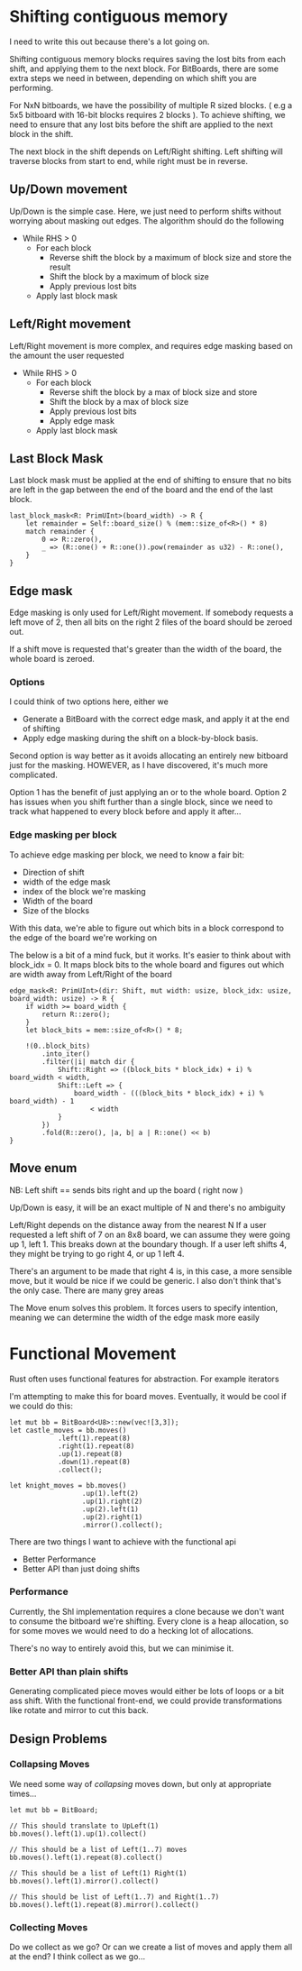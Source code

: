 # Shifting contiguous memory
I need to write this out because there's a lot going on.

Shifting contiguous memory blocks requires saving the lost bits from each shift, and applying them to the next block. For BitBoards, there are some extra steps we need in between, depending on which shift you are performing.

For NxN bitboards, we have the possibility of multiple R sized blocks. ( e.g a 5x5 bitboard with 16-bit blocks requires 2 blocks ). To achieve shifting, we need to ensure that any lost bits before the shift are applied to the next block in the shift.

The next block in the shift depends on Left/Right shifting. Left shifting will traverse blocks from start to end, while right must be in reverse.

## Up/Down movement
Up/Down is the simple case. Here, we just need to perform shifts without worrying about masking out edges. The algorithm should do the following

- While RHS > 0
  - For each block
    - Reverse shift the block by a maximum of block size and store the result
    - Shift the block by a maximum of block size
    - Apply previous lost bits
  - Apply last block mask

## Left/Right movement
Left/Right movement is more complex, and requires edge masking based on the amount the user requested

- While RHS > 0
  - For each block
    - Reverse shift the block by a max of block size and store
    - Shift the block by a max of block size
    - Apply previous lost bits
    - Apply edge mask
  - Apply last block mask

## Last Block Mask
Last block mask must be applied at the end of shifting to ensure that no bits are left in the gap between the end of the board and the end of the last block.
```
last_block_mask<R: PrimUInt>(board_width) -> R {
    let remainder = Self::board_size() % (mem::size_of<R>() * 8)
    match remainder {
        0 => R::zero(),
        _ => (R::one() + R::one()).pow(remainder as u32) - R::one(),
    }
}
```

## Edge mask
Edge masking is only used for Left/Right movement. If somebody requests a left move of 2, then all bits on the right 2 files of the board should be zeroed out. 

If a shift move is requested that's greater than the width of the board, the whole board is zeroed.

### Options
I could think of two options here, either we
- Generate a BitBoard with the correct edge mask, and apply it at the end of shifting
- Apply edge masking during the shift on a block-by-block basis. 

Second option is way better as it avoids allocating an entirely new bitboard just for the masking. HOWEVER, as I have discovered, it's much more complicated.

Option 1 has the benefit of just applying an or to the whole board. Option 2 has issues when you shift further than a single block, since we need to track what happened to every block before and apply it after...

### Edge masking per block
To achieve edge masking per block, we need to know a fair bit:
- Direction of shift
- width of the edge mask
- index of the block we're masking
- Width of the board
- Size of the blocks

With this data, we're able to figure out which bits in a block
correspond to the edge of the board we're working on

The below is a bit of a mind fuck, but it works. It's easier to think about
with block_idx = 0. It maps block bits to the whole board and figures out which
are width away from Left/Right of the board
```
edge_mask<R: PrimUInt>(dir: Shift, mut width: usize, block_idx: usize, board_width: usize) -> R {
    if width >= board_width {
        return R::zero();
    }
    let block_bits = mem::size_of<R>() * 8;

    !(0..block_bits)
        .into_iter()
        .filter(|i| match dir {
            Shift::Right => ((block_bits * block_idx) + i) % board_width < width,
            Shift::Left => {
                board_width - (((block_bits * block_idx) + i) % board_width) - 1
                    < width
            }
        })
        .fold(R::zero(), |a, b| a | R::one() << b)
}
```

## Move enum
NB: Left shift == sends bits right and up the board ( right now )

Up/Down is easy, it will be an exact multiple of N and there's no ambiguity

Left/Right depends on the distance away from the nearest N If a user requested a left shift of 7 on an 8x8 board, we can assume they were going up 1, left 1. This breaks down at the boundary though. If a user left shifts 4, they might be trying to go right 4, or up 1 left 4.

There's an argument to be made that right 4 is, in this case, a more sensible move, but it would be nice if we could be generic. I also don't think that's the only case. There are many grey areas

The Move enum solves this problem. It forces users to specify intention, meaning we can determine the width of the edge mask more easily

# Functional Movement
Rust often uses functional features for abstraction. For example iterators

I'm attempting to make this for board moves. Eventually, it would be cool if we could do this:

```
let mut bb = BitBoard<U8>::new(vec![3,3]);
let castle_moves = bb.moves()
            .left(1).repeat(8)
            .right(1).repeat(8)
            .up(1).repeat(8)
            .down(1).repeat(8)
            .collect();

let knight_moves = bb.moves()
                  .up(1).left(2)
                  .up(1).right(2)
                  .up(2).left(1)
                  .up(2).right(1)
                  .mirror().collect();
```
There are two things I want to achieve with the functional api
- Better Performance
- Better API than just doing shifts

### Performance
Currently, the Shl implementation requires a clone because we don't want to consume the bitboard we're shifting. Every clone is a heap allocation, so for some moves we would need to do a hecking lot of allocations.

There's no way to entirely avoid this, but we can minimise it.

### Better API than plain shifts
Generating complicated piece moves would either be lots of loops or a bit ass shift. With the functional front-end, we could provide transformations like rotate and mirror to cut this back.

## Design Problems

### Collapsing Moves
We need some way of *collapsing* moves down, but only at appropriate times...

```
let mut bb = BitBoard;

// This should translate to UpLeft(1)
bb.moves().left(1).up(1).collect()

// This should be a list of Left(1..7) moves
bb.moves().left(1).repeat(8).collect()

// This should be a list of Left(1) Right(1)
bb.moves().left(1).mirror().collect()

// This should be list of Left(1..7) and Right(1..7)
bb.moves().left(1).repeat(8).mirror().collect()
```

### Collecting Moves
Do we collect as we go? Or can we create a list of moves and apply them all at the end?
I think collect as we go...